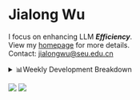 #  Jialong Wu

I focus on enhancing LLM ***Efficiency***.<br>
View my [homepage](https://callanwu.github.io/) for more details. <br>
Contact: jialongwu@seu.edu.cn

<details><summary>📊Weekly Development Breakdown</summary>

<!--START_SECTION:waka-->

```txt
From: 08 January 2025 - To: 15 January 2025

Total Time: 30 hrs 21 mins

Python       19 hrs 7 mins   ███████████████▓░░░░░░░░░   63.01 %
Other        3 hrs 24 mins   ██▓░░░░░░░░░░░░░░░░░░░░░░   11.24 %
HTML         3 hrs           ██▒░░░░░░░░░░░░░░░░░░░░░░   09.90 %
Markdown     2 hrs 39 mins   ██▒░░░░░░░░░░░░░░░░░░░░░░   08.78 %
Bash         41 mins         ▓░░░░░░░░░░░░░░░░░░░░░░░░   02.27 %
```

<!--END_SECTION:waka-->

[![wakatime](https://wakatime.com/badge/user/c6720b29-9431-4a60-bc9d-e1fb2b6bd65f.svg)](https://wakatime.com/@c6720b29-9431-4a60-bc9d-e1fb2b6bd65f)
</details>

[![](https://img.shields.io/badge/Google%20Scholar-4385FE.svg?&color=d6d6d6&style=flat-square&logo=google-scholar)](https://scholar.google.com/citations?user=6eg2m4YAAAAJ)
![](https://komarev.com/ghpvc/?username=callanwu)
